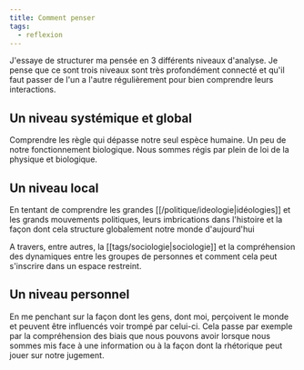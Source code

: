 ```yaml
---
title: Comment penser
tags:
  - reflexion
---
```


J'essaye de structurer ma pensée en 3 différents niveaux d'analyse. Je pense que ce sont trois niveaux sont très profondément connecté et qu'il faut passer de l'un a l'autre régulièrement pour bien comprendre leurs interactions.

## Un niveau systémique et global

Comprendre les règle qui dépasse notre seul espèce humaine. Un peu de notre fonctionnement biologique. Nous sommes régis par plein de loi de la physique et biologique.

## Un niveau local

En tentant de comprendre les grandes [[/politique/ideologie|idéologies]] et les grands mouvements politiques, leurs imbrications dans l'histoire et la façon dont cela structure globalement notre monde d'aujourd'hui

A travers, entre autres, la [[tags/sociologie|sociologie]] et la compréhension des dynamiques entre les groupes de personnes et comment cela peut s'inscrire dans un espace restreint.

## Un niveau personnel

En me penchant sur la façon dont les gens, dont moi, perçoivent le monde et peuvent être influencés voir trompé par celui-ci. Cela passe par exemple par la compréhension des biais que nous pouvons avoir lorsque nous sommes mis face à une information ou à la façon dont la rhétorique peut jouer sur notre jugement.
